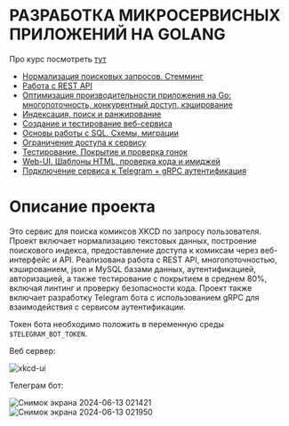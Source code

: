 # РАЗРАБОТКА МИКРОСЕРВИСНЫХ ПРИЛОЖЕНИЙ НА GOLANG

Про курс посмотреть [тут](https://careers.yadro.com/practical-courses/golang/)

-   [Нормализация поисковых запросов. Стемминг](https://github.com/sgsoul/golangYADRO/tree/Normalization-of-search-queries-Stemming)
-   [Работа с REST API](https://github.com/sgsoul/golangYADRO/tree/REST-API)
-   [Оптимизация производительности приложения на Go: многопоточность, конкурентный доступ, кэширование](https://github.com/sgsoul/golangYADRO/tree/Performance-optimization)
-   [Индексация, поиск и ранжирование](https://github.com/sgsoul/golangYADRO/tree/Indexing-search-ranking)
-   [Создание и тестирование веб-сервиса](https://github.com/sgsoul/golangYADRO/tree/Web-service)
-   [Основы работы с SQL. Схемы, миграции](https://github.com/sgsoul/golangYADRO/tree/SQL-database)
-   [Ограничение доступа к сервису](https://github.com/sgsoul/golangYADRO/tree/Access-to-the-service)
-   [Тестирование. Покрытие и проверка гонок](https://github.com/sgsoul/golangYADRO/tree/Testing-and-verification)
-   [Web-UI. Шаблоны HTML, проверка кода и имиджей](https://github.com/sgsoul/golangYADRO/tree/Web-UI)
-   [Подключение сервиса к Telegram + gRPC аутентификация](https://github.com/sgsoul/golangYADRO/tree/gRPC-n-TGbot)

 # Описание проекта
Это сервис для поиска комиксов XKCD по запросу пользователя. Проект включает нормализацию текстовых данных, построение поискового индекса, предоставление доступа к комиксам через веб-интерфейс и API. Реализована работа с REST API, многопоточностью, кэшированием, json и MySQL базами данных, аутентификацией, авторизацией, а также тестирование с покрытием в среднем 80%, включая линтинг и проверку безопасности кода.
Проект также включает разработку Telegram бота с использованием gRPC для взаимодействия с сервисом аутентификации.

Токен бота необходимо положить в переменную среды `$TELEGRAM_BOT_TOKEN`.

Веб сервер:

![xkcd-ui](https://github.com/sgsoul/golangYADRO/assets/93263659/d7197a98-a904-41a2-a0a0-4fb9788a5e28)

Телеграм бот:

![Снимок экрана 2024-06-13 021421](https://github.com/sgsoul/golangYADRO/assets/93263659/4e69faeb-cd0c-49bb-bb83-8bf331696578)
![Снимок экрана 2024-06-13 021950](https://github.com/sgsoul/golangYADRO/assets/93263659/e791dd8d-8058-4d7f-a624-e15fabd9c929)

